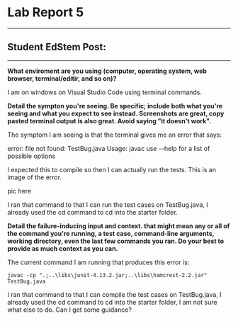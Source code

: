 # Lab Report 5
---

## Student EdStem Post:
---
**What enviroment are you using (computer, operating system, web browser, terminal/editir, and so on)?**

I am on windows on Visual Studio Code using terminal commands.


**Detail the sympton you're seeing. Be specific; include both what you're seeing and what you expect to see instead. Screenshots are great, copy pasted terminal output is also great. Avoid saying 
"it doesn't work".**

The symptom I am seeing is that the terminal gives me an error that says:

error: file not found: TestBug.java
Usage: javac <options> <source files>
use --help for a list of possible options

I expected this to compile so then I can actually run the tests. This is an image of the error.

pic here
  
  
I ran that command to that I can run the test cases on TestBug.java, I already used the cd command to cd into the starter folder.


**Detail the failure-inducing input and context. that might mean any or all of the command you're running, a test case, command-line arguments, working directory, even the last few commands you ran.
 Do your best to provide as much context as you can.**

The current command I am running that produces this error is:

```
javac -cp ".;..\libs\junit-4.13.2.jar;..\libs\hamcrest-2.2.jar" TestBug.java
```

I ran that command to that I can compile the test cases on TestBug.java, I already used the cd command to cd into the starter folder, I am not sure what else to do. Can I get some guidance?
